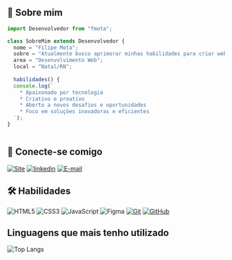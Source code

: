 ## 🚀 Sobre mim

```js
import Desenvolvedor from "fmota";

class SobreMim extends Desenvolvedor {
  nome = "Filipe Mota";
  sobre = "Atualmente busco aprimorar minhas habilidades para criar websites e aplicações web inovadoras e eficientes.";
  area = "Desenvolvimento Web";
  local = "Natal/RN";
  
  habilidades() {
  console.log(`
    * Apaixonado por tecnologia
    * Criativo e proativo
    * Aberto a novos desafios e oportunidades
    * Foco em soluções inovadoras e eficientes
  `);
}



```
## 🔗 Conecte-se comigo

[![Site](https://img.shields.io/badge/Site-374151?style=for-the-badge&logo=todoist&logoColor=white)](https://www.fmota.dev.br/)
[![linkedin](https://img.shields.io/badge/linkedin-374151?style=for-the-badge&logo=linkedin&logoColor=white)](https://www.linkedin.com/in/fmota-dev/)
[![E-mail](https://img.shields.io/badge/-Email-374151?style=for-the-badge&logo=microsoft-outlook&logoColor=white)](mailto:fmota.web@gmail.com)

## 🛠 Habilidades

![HTML5](https://img.shields.io/badge/HTML5-374151?style=for-the-badge&logo=html5&logoColor=)
![CSS3](https://img.shields.io/badge/CSS3-374151?style=for-the-badge&logo=css3&logoColor=blue)
![JavaScript](https://img.shields.io/badge/JavaScript-374151?style=for-the-badge&logo=javascript&logoColor=)
![Figma](https://img.shields.io/badge/Figma-374151?style=for-the-badge&logo=figma&logoColor=purple)
[![Git](https://img.shields.io/badge/Git-374151?style=for-the-badge&logo=git&logoColor=E94D5F)](https://git-scm.com/doc)
[![GitHub](https://img.shields.io/badge/GitHub-374151?style=for-the-badge&logo=github&logoColor=30A3DC)](https://docs.github.com/)

## Linguagens que mais tenho utilizado

![Top Langs](https://github-readme-stats-git-masterrstaa-rickstaa.vercel.app/api/top-langs/?username=fmota-dev&bg_color=374151&border_color=9ca3af&title_color=fff&text_color=FFF)
